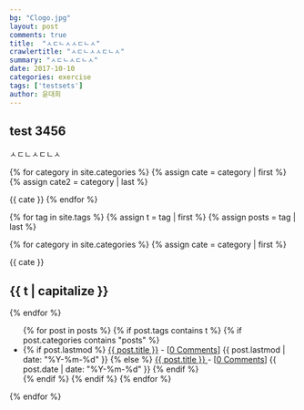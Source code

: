 ```yaml
---
bg: "Clogo.jpg"
layout: post
comments: true
title:  "ㅅㄷㄴㅅㅅㄷㄴㅅ"
crawlertitle: "ㅅㄷㄴㅅㅅㄷㄴㅅ"
summary: "ㅅㄷㄴㅅㄷㄴㅅ"
date: 2017-10-10
categories: exercise
tags: ['testsets']
author: 윤대희
---
```


## test 3456 ##

ㅅㄷㄴㅅㄷㄴㅅ

{% for category in site.categories %}
    {% assign cate = category | first %}
    {% assign cate2 = category | last %}
    
{{ cate }}
{% endfor %}


{% for tag in site.tags %}
  {% assign t = tag | first %}
  {% assign posts = tag | last %}
  
{% for category in site.categories %}
        {% assign cate = category | first %}
    
{{ cate }}

<h2 class="category-key" id="{{ t | downcase }}">{{ t | capitalize }}</h2>

{% endfor %}

  <ul class="year">
  {% for post in posts %}
    {% if post.tags contains t %}
      {% if post.categories contains "posts" %}    
<li>
  {% if post.lastmod %}
    <a href="{{ post.url }}">{{ post.title }}</a> - [<a href="{{ post.url }}#disqus_thread" data-disqus-identifier="{{ post.id }}">0 Comments</a>]
    <span class="date">{{ post.lastmod | date: "%Y-%m-%d"  }}</span>
  {% else %}
    <a href="{{ post.url }}">{{ post.title }} </a> - [<a href="{{ post.url }}#disqus_thread" data-disqus-identifier="{{ post.id }}">0 Comments</a>]
    <span class="date">{{ post.date | date: "%Y-%m-%d"  }}</span>
  {% endif %}
</li>
      {% endif %}   
    {% endif %}
  {% endfor %}
  </ul>
{% endfor %}
